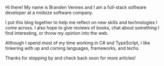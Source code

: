 Hi there! My name is Branden Vennes and I am a full-stack software developer at a midsize software company.

I put this blog together to help me reflect on new skills and technologies I come across. I also hope to give reviews of books, chat about something I find interesting, or throw my opinion into the web.

Although I spend most of my time working in C# and TypeScript, I like tinkering with up and coming languages, frameworks, and techs.

Thanks for stopping by and check back soon for more articles!
